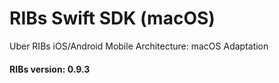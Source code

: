# RIBs Swift SDK (macOS)
Uber RIBs iOS/Android Mobile Architecture: macOS Adaptation

#### RIBs version: **0.9.3**
